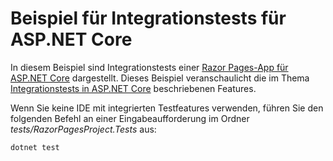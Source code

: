 # <a name="aspnet-core-integration-testing-sample"></a>Beispiel für Integrationstests für ASP.NET Core

In diesem Beispiel sind Integrationstests einer [Razor Pages-App für ASP.NET Core](https://docs.microsoft.com/aspnet/core/mvc/razor-pages) dargestellt. Dieses Beispiel veranschaulicht die im Thema [Integrationstests in ASP.NET Core](https://docs.microsoft.com/aspnet/core/test/integration-tests) beschriebenen Features.

Wenn Sie keine IDE mit integrierten Testfeatures verwenden, führen Sie den folgenden Befehl an einer Eingabeaufforderung im Ordner *tests/RazorPagesProject.Tests* aus:

```console
dotnet test
```
